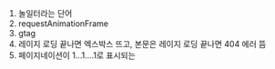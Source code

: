 1. 놀일터라는 단어
2. requestAnimationFrame
3. gtag
4. 레이지 로딩 끝나면 엑스박스 뜨고, 본문은 레이지 로딩 끝나면 404 에러 뜸
5. 페이지네이션이 1...1....1로 표시되는 
